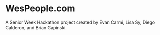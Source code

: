 WesPeople.com
=============
A Senior Week Hackathon project created by Evan Carmi, Lisa Sy, Diego Calderon, and Brian Gapinski.


